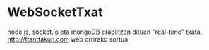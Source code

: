 WebSocketTxat
=============

node.js, socket.io eta mongoDB erabiltzen dituen &quot;real-time&quot; txata. http://ttanttakun.com web orrirako sortua